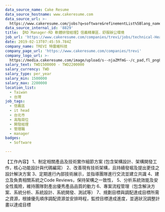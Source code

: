 ```yaml
---
data_source_name: Cake Resume
data_source_hostname: www.cakeresume.com
data_source_url: >-
  https://www.cakeresume.com/jobs?q=software&refinementList%5Blang_name%5D%5B0%5D=English&refinementList%5Bsalary_type%5D=per_year&range%5Bsalary_range%5D%5Bmin%5D=1000000&page=2
data_source_internal_id: '8829'
title: 【RD Manager-RD 軟體研發經理】信義精華區．舒服辦公環境
job_url: 'https://www.cakeresume.com/companies/trevi/jobs/technical-Head-ab6cfe'
date: 2019-02-13T07:45:59.784Z
company_name: TREVI 特雷維科技
company_page_url: 'https://www.cakeresume.com/companies/trevi'
company_logo_url: >-
  https://media.cakeresume.com/image/upload/s--njaZMfmG--/c_pad,fl_png8,h_200,w_200/v1677052303/bkda7h7ypcennxzh0ddr.png
salary_text: TWD1500000 - TWD2200000
salary_currency: TWD
salary_type: per_year
salary_min: 1500000
salary_max: 2200000
location_list:
  - Taiwan
  - 台灣
job_tags:
  - 信義區
  - it head
  - 台北市
  - 高階崗位
  - 開發經理
  - 管理職
  - manager
badges:
  - Software

---
```


【工作內容】 1、制定相關產品及技術實作細節方案 (包含架構設計、架構開發工作，核心功能設計與代碼編寫） 2、改善現有技術架構，且持續發堀及提出更佳之設計解決方案 3、定期進行內部技術展示，並指導團隊進行交流並建立共識 4、建立及負責相關系統之Code Reviews，保持架構之一致性， 5、分析系統效能及安全性風險，維持團隊對產出優秀產品品質的動力 6、專案流程管理（包含解決方案、系統分析、系統設計、系統開發、測試等） 7、規劃目標與調配達成目標所需之資源，根據優先順序調配資源並安排時程，監控目標達成進度，並適狀況調整計畫以達成目標